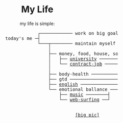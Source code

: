 <div align="center">
<h1>My Life</h1>

my life is simple:

</div>
<pre>
                              ┌──────────── work on big goal ───────────┐
                  today's me ─┤                                         ├─> <a href="ai">big goal (ai)</a>
                              └───┬──────── maintain myself  ───────┬───┘
                                  │                                 │
                                  ├── money, food, house, social ───┤
                                  │   ├── <a href="https://github.com/tandav/vsu-tasks">university</a> ──────────┤    │
                                  │   └── <a href="contract-job">contract-job</a> ────────┘    │
                                  │                                 │
                                  ├── body-health ──────────────────┤
                                  ├── gtd ──────────────────────────┤
                                  ├── <a href="english">english</a> ──────────────────────┤
                                  └── emotional ballance ───────────┘
                                      ├── <a href="music">music</a> ────────┤
                                      └── <a href="surfing.md">web-surfing</a> ──┘
<br><br>                                            <a href="big-pic">[big pic]</a>
</pre>
